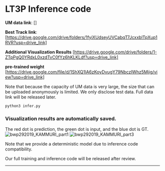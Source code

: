 # LT3P Inference code

**UM data link**: []

**Best Track link**: [https://drive.google.com/drive/folders/1fyiXUdseyUVCabqT7JcxxblTpXup1RVR?usp=drive_link]

**Additional Visualization Results** [https://drive.google.com/drive/folders/1-ZTpPgQ0YRdxL0xzdTvC0fYz6hKLKLdf?usp=drive_link]

**pre-trained weight** [https://drive.google.com/file/d/1ShXQ1lA6zKoyDvugY79NbczIWhz5Mjig/view?usp=drive_link]


Note that because the capacity of UM data is very large, the size that can be uploaded anonymously is limited.  We only disclose test data.
Full data link will be released later.


```bash
python3 infer.py
```

### Visualization results are automatically saved. 

The red dot is prediction, the green dot is input, and the blue dot is GT.
![bwp292019_KAMMURI_part1](https://github.com/iclr2024submit/LT3P/assets/146421749/2707dc71-27fc-4df6-b263-ce8165f0bd8d)
![bwp292019_KAMMURI_part3](https://github.com/iclr2024submit/LT3P/assets/146421749/4f0da225-47eb-4a3b-b4d0-5348284ddc7a)


Note that we provide a deterministic model due to inference code compatibility.

Our full training and inference code will be released after review.
***
